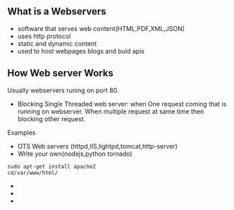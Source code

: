 ## What is a Webservers
- software that serves web content(HTML,PDF,XML,JSON)
- uses http protocol
- static and dynamic content
- used to host webpages blogs and buld apis

## How Web server Works
Usually webservers runing on port 80.
- Blocking Single Threaded web server: when One request coming that is running on webserver. When multiple request at same time then blocking other request.

Examples
- OTS Web servers (httpd,IIS,lightpd,tomcat,http-server)
- Write your own(nodejs,python tornado)

```
sudo apt-get install apache2  
cd/var/www/html/

```
- 
- 
- 

